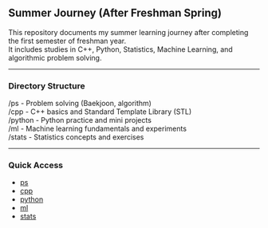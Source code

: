 ## Summer Journey (After Freshman Spring)

This repository documents my summer learning journey after completing the first semester of freshman year.  
It includes studies in C++, Python, Statistics, Machine Learning, and algorithmic problem solving.

---

### Directory Structure

/ps       - Problem solving (Baekjoon, algorithm)  
/cpp      - C++ basics and Standard Template Library (STL)  
/python   - Python practice and mini projects  
/ml       - Machine learning fundamentals and experiments  
/stats    - Statistics concepts and exercises

---

### Quick Access

- [ps](ps/)
- [cpp](cpp/)
- [python](python/)
- [ml](ml/)
- [stats](stats/)
